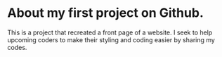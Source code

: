 # About my first project on Github.
This is a project that recreated a front page of a website.
I seek to help upcoming coders to make their styling and coding easier by sharing my codes.
